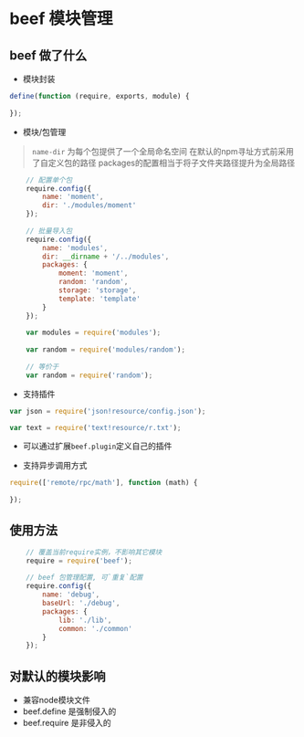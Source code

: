 # beef 模块管理

## beef 做了什么
- 模块封装

```js
define(function (require, exports, module) {
    
});
```

- 模块/包管理

> `name-dir` 为每个包提供了一个全局命名空间
> 在默认的npm寻址方式前采用了自定义包的路径
> packages的配置相当于将子文件夹路径提升为全局路径

```js
    // 配置单个包
    require.config({
        name: 'moment',
        dir: './modules/moment'
    });
    
    // 批量导入包
    require.config({
        name: 'modules',
        dir: __dirname + '/../modules',
        packages: {
            moment: 'moment',
            random: 'random',
            storage: 'storage',
            template: 'template'
        }
    });
    
    var modules = require('modules');
    
    var random = require('modules/random');
    
    // 等价于
    var random = require('random');
```

- 支持插件

```js
var json = require('json!resource/config.json');

var text = require('text!resource/r.txt');
```

- 可以通过扩展`beef.plugin`定义自己的插件


- 支持异步调用方式

```js
require(['remote/rpc/math'], function (math) {
    
});
```

## 使用方法

```js
    // 覆盖当前require实例，不影响其它模块
    require = require('beef');
    
    // beef 包管理配置, 可`重复`配置
    require.config({
        name: 'debug',
        baseUrl: './debug',
        packages: {
            lib: './lib',
            common: './common'
        }
    });
```

## 对默认的模块影响
- 兼容node模块文件
- beef.define 是强制侵入的
- beef.require 是非侵入的

